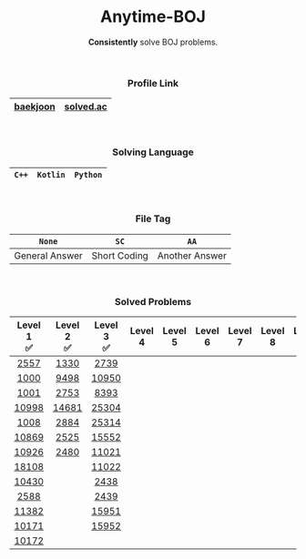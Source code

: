 <div align="center">

# **Anytime-BOJ**
**Consistently** solve BOJ problems.

<br>


### Profile Link
|[baekjoon](https://www.acmicpc.net/user/static_backgwa)|[solved.ac](https://solved.ac/profile/static_backgwa)|
|:-:|:-:|

<br>

### Solving Language
|`C++`|`Kotlin`|`Python`|
|:-:|:-:|:-:|

<br>

### File Tag

|`None`|`SC`|`AA`|
|:-:|:-:|:-:|
|General Answer|Short Coding|Another Answer|

<br>

### Solved Problems

|Level 1<br>✅|Level 2<br>✅|Level 3<br>✅|Level 4<br>|Level 5<br>|Level 6<br>|Level 7<br>|Level 8<br>|Level 9<br>|Level 10<br>|
|:-:|:-:|:-:|:-:|:-:|:-:|:-:|:-:|:-:|:-:|
|[2557](https://www.acmicpc.net/problem/2557)|[1330](https://www.acmicpc.net/problem/1330)|[2739](https://www.acmicpc.net/problem/2739)|
|[1000](https://www.acmicpc.net/problem/1000)|[9498](https://www.acmicpc.net/problem/9498)|[10950](https://www.acmicpc.net/problem/10950)|
|[1001](https://www.acmicpc.net/problem/1001)|[2753](https://www.acmicpc.net/problem/2753)|[8393](https://www.acmicpc.net/problem/8393)|
|[10998](https://www.acmicpc.net/problem/10998)|[14681](https://www.acmicpc.net/problem/14681)|[25304](https://www.acmicpc.net/problem/25304)|
|[1008](https://www.acmicpc.net/problem/1008)|[2884](https://www.acmicpc.net/problem/2884)|[25314](https://www.acmicpc.net/problem/25314)|
|[10869](https://www.acmicpc.net/problem/10869)|[2525](https://www.acmicpc.net/problem/2525)|[15552](https://www.acmicpc.net/problem/15552)|
|[10926](https://www.acmicpc.net/problem/10926)|[2480](https://www.acmicpc.net/problem/2480)|[11021](https://www.acmicpc.net/problem/11021)|
|[18108](https://www.acmicpc.net/problem/18108)||[11022](https://www.acmicpc.net/problem/11022)|
|[10430](https://www.acmicpc.net/problem/10430)||[2438](https://www.acmicpc.net/problem/2438)|
|[2588](https://www.acmicpc.net/problem/2588)||[2439](https://www.acmicpc.net/problem/2439)|
|[11382](https://www.acmicpc.net/problem/11382)||[15951](https://www.acmicpc.net/problem/15951)|
|[10171](https://www.acmicpc.net/problem/10171)||[15952](https://www.acmicpc.net/problem/15952)|
|[10172](https://www.acmicpc.net/problem/10172)||

</div>
